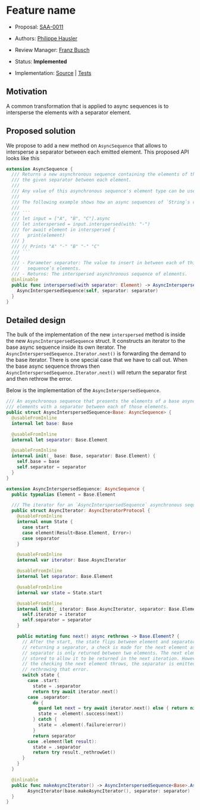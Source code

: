 # Feature name

* Proposal: [SAA-0011](https://github.com/apple/swift-async-algorithms/blob/main/Evolution/0011-interspersed.md)
* Authors: [Philippe Hausler](https://github.com/phausler)
* Review Manager: [Franz Busch](https://github.com/FranzBusch)
* Status: **Implemented**

* Implementation: 
  [Source](https://github.com/apple/swift-async-algorithms/blob/main/Sources/AsyncAlgorithms/Interspersed/AsyncInterspersedSequence.swift) | 
  [Tests](https://github.com/apple/swift-async-algorithms/blob/main/Tests/AsyncAlgorithmsTests/TestLazy.swift)

## Motivation

A common transformation that is applied to async sequences is to intersperse the elements with
a separator element.

## Proposed solution

We propose to add a new method on `AsyncSequence` that allows to intersperse
a separator between each emitted element. This proposed API looks like this

```swift
extension AsyncSequence {
  /// Returns a new asynchronous sequence containing the elements of this asynchronous sequence, inserting
  /// the given separator between each element.
  ///
  /// Any value of this asynchronous sequence's element type can be used as the separator.
  ///
  /// The following example shows how an async sequences of `String`s can be interspersed using `-` as the separator:
  ///
  /// ```
  /// let input = ["A", "B", "C"].async
  /// let interspersed = input.interspersed(with: "-")
  /// for await element in interspersed {
  ///   print(element)
  /// }
  /// // Prints "A" "-" "B" "-" "C"
  /// ```
  ///
  /// - Parameter separator: The value to insert in between each of this async
  ///   sequence’s elements.
  /// - Returns: The interspersed asynchronous sequence of elements.
  @inlinable
  public func interspersed(with separator: Element) -> AsyncInterspersedSequence<Self> {
    AsyncInterspersedSequence(self, separator: separator)
  }
}
```

## Detailed design

The bulk of the implementation of the new `interspersed` method is inside the new 
`AsyncInterspersedSequence` struct. It constructs an iterator to the base async sequence
inside its own iterator. The `AsyncInterspersedSequence.Iterator.next()` is forwarding the demand
to the base iterator.
There is one special case that we have to call out. When the base async sequence throws
then `AsyncInterspersedSequence.Iterator.next()` will return the separator first and then rethrow the error.

Below is the implementation of the `AsyncInterspersedSequence`.
```swift
/// An asynchronous sequence that presents the elements of a base asynchronous sequence of
/// elements with a separator between each of those elements.
public struct AsyncInterspersedSequence<Base: AsyncSequence> {
  @usableFromInline
  internal let base: Base

  @usableFromInline
  internal let separator: Base.Element

  @usableFromInline
  internal init(_ base: Base, separator: Base.Element) {
    self.base = base
    self.separator = separator
  }
}

extension AsyncInterspersedSequence: AsyncSequence {
  public typealias Element = Base.Element

  /// The iterator for an `AsyncInterspersedSequence` asynchronous sequence.
  public struct AsyncIterator: AsyncIteratorProtocol {
    @usableFromInline
    internal enum State {
      case start
      case element(Result<Base.Element, Error>)
      case separator
    }

    @usableFromInline
    internal var iterator: Base.AsyncIterator

    @usableFromInline
    internal let separator: Base.Element

    @usableFromInline
    internal var state = State.start

    @usableFromInline
    internal init(_ iterator: Base.AsyncIterator, separator: Base.Element) {
      self.iterator = iterator
      self.separator = separator
    }

    public mutating func next() async rethrows -> Base.Element? {
      // After the start, the state flips between element and separator. Before
      // returning a separator, a check is made for the next element as a
      // separator is only returned between two elements. The next element is
      // stored to allow it to be returned in the next iteration. However, if
      // the checking the next element throws, the separator is emitted before
      // rethrowing that error.
      switch state {
        case .start:
          state = .separator
          return try await iterator.next()
        case .separator:
          do {
            guard let next = try await iterator.next() else { return nil }
            state = .element(.success(next))
          } catch {
            state = .element(.failure(error))
          }
          return separator
        case .element(let result):
          state = .separator
          return try result._rethrowGet()
      }
    }
  }

  @inlinable
  public func makeAsyncIterator() -> AsyncInterspersedSequence<Base>.AsyncIterator {
        AsyncIterator(base.makeAsyncIterator(), separator: separator)
  }
}
```
